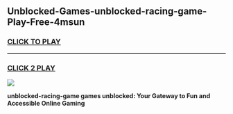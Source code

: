 
## Unblocked-Games-unblocked-racing-game-Play-Free-4msun
<h3>
<a href="https://premium76.site?title=unblocked-racing-game&ref=18A1">CLICK TO PLAY</a></h3>
<hr>

<h3>
<a href="https://premium76.site?title=unblocked-racing-game&ref=18A1">CLICK 2 PLAY</a>
  
</h3>

<a href="https://premium76.site?title=unblocked-racing-game&ref=18A1"><img src="https://clearcache.store/games.png"></a>


**unblocked-racing-game games unblocked: Your Gateway to Fun and Accessible Online Gaming**

